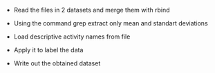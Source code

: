 
* Read the files in 2 datasets and merge them with rbind

* Using the command grep extract only mean and standart deviations

* Load descriptive activity names from file

* Apply it to label the data

* Write out the obtained dataset
